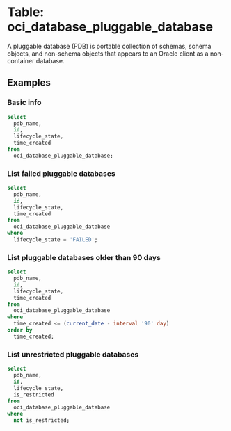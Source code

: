 # Table: oci_database_pluggable_database

A pluggable database (PDB) is portable collection of schemas, schema objects, and non-schema objects that appears to an Oracle client as a non-container database.

## Examples

### Basic info

```sql
select
  pdb_name,
  id,
  lifecycle_state,
  time_created
from
  oci_database_pluggable_database;
```

### List failed pluggable databases

```sql
select
  pdb_name,
  id,
  lifecycle_state,
  time_created
from
  oci_database_pluggable_database
where
  lifecycle_state = 'FAILED';
```

### List pluggable databases older than 90 days

```sql
select
  pdb_name,
  id,
  lifecycle_state,
  time_created
from
  oci_database_pluggable_database
where
  time_created <= (current_date - interval '90' day)
order by
  time_created;
```

### List unrestricted pluggable databases

```sql
select
  pdb_name,
  id,
  lifecycle_state,
  is_restricted
from
  oci_database_pluggable_database
where
  not is_restricted;
```